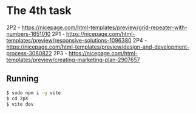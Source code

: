 # The 4th task

2P2 - https://nicepage.com/html-templates/preview/grid-repeater-with-numbers-1651010
2P1 - https://nicepage.com/html-templates/preview/responsive-solutions-1096380
2P4 - https://nicepage.com/html-templates/preview/design-and-development-process-3080822
2P3 - https://nicepage.com/html-templates/preview/creating-marketing-plan-2907657

## Running

```bash
$ sudo npm i -g vite
$ cd 2pX
$ vite dev
```